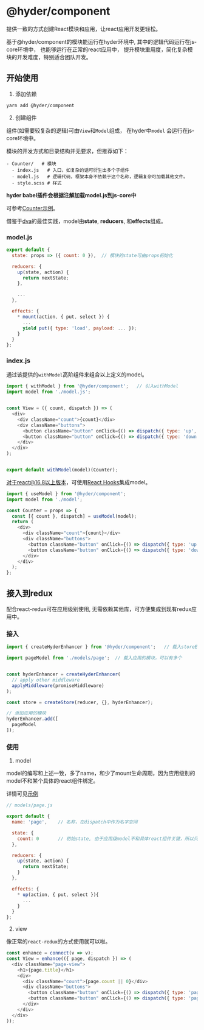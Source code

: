 # @hyder/component

提供一致的方式创建React模块和应用，让react应用开发更轻松。

基于@hyder/component的模块能运行在hyder环境中, 其中的逻辑代码运行在js-core环境中， 也能够运行在正常的react应用中， 提升模块重用度，简化复杂模块的开发难度，特别适合团队开发。



## 开始使用


1. 添加依赖

```
yarn add @hyder/component
```

2. 创建组件

组件(如需要较复杂的逻辑)可由`View`和`Model`组成， 在hyder中`model` 会运行在js-core环境中。 

模块的开发方式和目录结构并无要求，但推荐如下：

```
- Counter/   # 模块
  - index.js   # 入口，如复杂的话可衍生出多个子组件
  - model.js   # 逻辑代码，框架本身不依赖于这个名称，逻辑复杂可加载其他文件。
  - style.scss # 样式
```

**hyder babel插件会根据注解加载model.js到js-core中**

可参考[Counter示例](../examples/src/components/Counter)。


借鉴于[dva](https://dvajs.com/)的最佳实践，model由**state**, **reducers**, 和**effects**组成。


### model.js

```js
export default {
  state: props => ({ count: 0 }),  // 模块的state可由props初始化

  reducers: {
    up(state, action) {
      return nextState;
    },

    ...
  },

  effects: {
    * mount(action, { put, select }) {
      ...
      yield put({ type: 'load', payload: ... });
    }
  }
};
```

### index.js

通过该提供的`withModel`高阶组件来组合以上定义的model。


```js
import { withModel } from '@hyder/component';   // 引入withModel
import model from './model.js';


const View = ({ count, dispatch }) => (
  <div>
    <div className="count">{count}</div>
    <div className="buttons">
      <button className="button" onClick={() => dispatch({ type: 'up', step: 3 })}>Up</button>
      <button className="button" onClick={() => dispatch({ type: 'down', step: 4 })}>Down</button>
    </div>
  </div>
);


export default withModel(model)(Counter);
```

对于react@16.8以上版本，可使用[React Hooks](https://reactjs.org/docs/hooks-intro.html)集成model。


```js
import { useModel } from '@hyder/component';
import model from './model';

const Counter = props => {
  const [{ count }, dispatch] = useModel(model);
  return (
    <div>
      <div className="count">{count}</div>
      <div className="buttons">
        <button className="button" onClick={() => dispatch({ type: 'up', step: 3 })}>Up</button>
        <button className="button" onClick={() => dispatch({ type: 'down', step: 4 })}>Down</button>
      </div>
    </div>
  );
};
```

## 接入到redux

配合react-redux可在应用级别使用, 无需依赖其他库，可方便集成到现有redux应用中。


### 接入

```js
import { createHyderEnhancer } from '@hyder/component';   // 载入storeEnhancer

import pageModel from './models/page';  // 载入应用的模块，可以有多个


const hyderEnhancer = createHyderEnhancer(
  // apply other middleware
  applyMiddleware(promiseMiddleware)
);

const store = createStore(reducer, {}, hyderEnhancer);

// 添加应用的模块
hyderEnhancer.add([
  pageModel
]);

```

###  使用


1. model

model的编写和上述一致，多了name，和少了mount生命周期，因为应用级别的model不和某个具体的react组件绑定。

详情可见[示例](../examples/src/index.js)


```js
// models/page.js

export default {
  name: 'page',    // 名称，在dispatch中作为名字空间

  state: {
    count: 0       // 初始state, 由于应用级model不和具体react组件关键，所以只是个普通对象
  },

  reducers: {
    up(state, action) {
      return nextState;
    }
  },

  effects: {
    * up(action, { put, select }){
      ...
    }
  }
};
```

2. view

像正常的`react-redux`的方式使用就可以啦。

```js
const enhance = connect(v => v);
const View = enhance(({ page, dispatch }) => (
  <div className="page-view">
    <h1>{page.title}</h1>
    <div>
      <div className="count">{page.count || 0}</div>
      <div className="buttons">
        <button className="button" onClick={() => dispatch({ type: 'page/up', step: 3 })}>Up</button>
        <button className="button" onClick={() => dispatch({ type: 'page/down', step: 4 })}>Down</button>
      </div>
    </div>
  </div>
));
```
